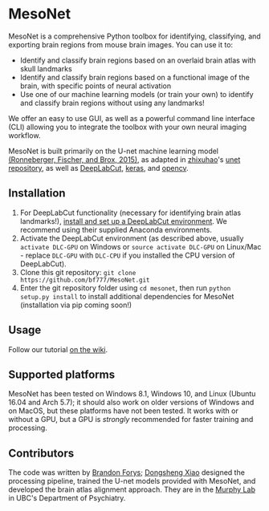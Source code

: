# MesoNet
MesoNet is a comprehensive Python toolbox for identifying, classifying, and exporting brain regions from mouse brain 
images.
You can use it to:
- Identify and classify brain regions based on an overlaid brain atlas with skull landmarks
- Identify and classify brain regions based on a functional image of the brain, with specific points of neural activation
- Use one of our machine learning  models (or train your own) to identify and classify brain regions without using any landmarks!

We offer an easy to use GUI, as well as a powerful command line interface (CLI) allowing you to integrate the toolbox
with your own neural imaging workflow.

MesoNet is built primarily on the U-net machine learning model
[(Ronneberger, Fischer, and Brox, 2015)](http://dx.doi.org/10.1007/978-3-319-24574-4_28),
as adapted in [zhixuhao](https://github.com/zhixuhao)'s [unet repository](https://github.com/zhixuhao/unet), as well as
[DeepLabCut](https://github.com/AlexEMG/DeepLabCut), [keras](https://github.com/keras-team/keras), and
[opencv](https://github.com/opencv/opencv).

## Installation
1. For DeepLabCut functionality (necessary for identifying brain atlas landmarks!),
[install and set up a DeepLabCut environment](https://github.com/AlexEMG/DeepLabCut/blob/master/docs/installation.md).
We recommend using their supplied Anaconda environments.
2. Activate the DeepLabCut environment (as described above, usually `activate DLC-GPU` on Windows or 
`source activate DLC-GPU` on Linux/Mac - replace `DLC-GPU` with `DLC-CPU` if you installed the CPU version of DeepLabCut). 
3. Clone this git repository: `git clone https://github.com/bf777/MesoNet.git`
4. Enter the git repository folder using `cd mesonet`, then run `python setup.py install` to install additional
dependencies for MesoNet (installation via pip coming soon!)

## Usage
Follow our tutorial [on the wiki](https://github.com/bf777/MesoNet/wiki/Quick-Start-Guide).

## Supported platforms
MesoNet has been tested on Windows 8.1, Windows 10, and Linux (Ubuntu 16.04 and Arch 5.7); it should also work
on older versions of Windows and on MacOS, but these platforms have not been tested. It works with or without a GPU, but
a GPU is _strongly_ recommended for faster training and processing.

## Contributors
The code was written by [Brandon Forys](https://github.com/bf777);
[Dongsheng Xiao](https://github.com/DongshengXiao) designed the processing pipeline, trained
the U-net models provided with MesoNet, and developed the brain atlas alignment approach. They are in the
[Murphy Lab](https://murphylab.med.ubc.ca/) in UBC's Department of Psychiatry.
